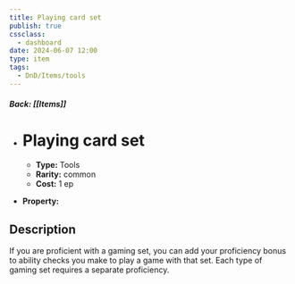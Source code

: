 ```yaml
---
title: Playing card set
publish: true
cssclass:
  - dashboard
date: 2024-06-07 12:00
type: item
tags:
  - DnD/Items/tools
---
```


##### Back: [[Items]]

- # Playing card set

    - **Type:** Tools
    - **Rarity:** common
    - **Cost:** 1 ep
- **Property:** 



## Description 

If you are proficient with a gaming set, you can add your proficiency bonus to ability checks you make to play a game with that set. Each type of gaming set requires a separate proficiency.
